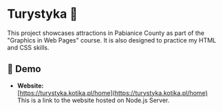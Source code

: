 # Turystyka 🎠
This project showcases attractions in Pabianice County as part of the "Graphics in Web Pages" course. It is also designed to practice my HTML and CSS skills.



## 🔗 Demo


- **Website:**  
   [https://turystyka.kotika.pl/home](https://turystyka.kotika.pl/home)  
   This is a link to the website hosted on Node.js Server.
